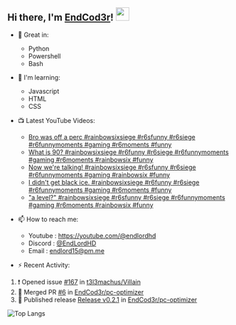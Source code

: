 ## Hi there, I'm [EndCod3r](https://youtube.com/@endlordhd)! <img src='https://github.com/EndCod3r/endlord15/blob/main/wave.gif?raw=true](https://github.com/Endlord15/endlord15/blob/38bca1b569f19b03a6cf246c35db5f7e2f331cc5/wave.gif' width=30>

- 🦾 Great in:
  - Python
  - Powershell
  - Bash

- 🌱 I'm learning:
  - Javascript
  - HTML
  - CSS

- 📺 Latest YouTube Videos:<!-- YOUTUBE:START -->
  - [Bro was off a perc #rainbowsixsiege #r6sfunny #r6siege #r6funnymoments #gaming #r6moments #funny](https://www.youtube.com/watch?v=58bRNkSKz9g)
  - [What is 90? #rainbowsixsiege #r6funny #r6siege #r6funnymoments #gaming #r6moments #rainbowsix #funny](https://www.youtube.com/watch?v=7Jf3m_fX8Ng)
  - [Now we&#39;re talking! #rainbowsixsiege #r6sfunny #r6siege #r6funnymoments #gaming #rainbowsix #funny](https://www.youtube.com/watch?v=aRjjCD0d5bY)
  - [I didn&#39;t get black ice. #rainbowsixsiege #r6funny #r6siege #r6funnymoments #gaming #r6moments #funny](https://www.youtube.com/watch?v=tMVsrWFLAlg)
  - [&quot;a level?&quot; #rainbowsixsiege #r6sfunny #r6siege #r6funnymoments #gaming #r6moments #rainbowsix #funny](https://www.youtube.com/watch?v=CyCHd6OCvEg)<!-- YOUTUBE:END -->


- 📫 How to reach me:
  - Youtube : <https://youtube.com/@endlordhd>
  - Discord : [@EndLordHD](https://discord.com/users/725204289022066688)
  - Email : endlord15@pm.me

 - ⚡️ Recent Activity:
<!--START_SECTION:activity-->
1. ❗ Opened issue [#167](https://github.com/t3l3machus/Villain/issues/167) in [t3l3machus/Villain](https://github.com/t3l3machus/Villain)
2. 🎉 Merged PR [#6](https://github.com/EndCod3r/pc-optimizer/pull/6) in [EndCod3r/pc-optimizer](https://github.com/EndCod3r/pc-optimizer)
3. 🚀 Published release [Release v0.2.1](https://github.com/EndCod3r/pc-optimizer/releases/tag/v0.2.1) in [EndCod3r/pc-optimizer](https://github.com/EndCod3r/pc-optimizer)
<!--END_SECTION:activity-->

  ![Top Langs](https://github-readme-stats-endlord15.vercel.app/api/top-langs/?username=endcod3r&layout=compact&theme=transparent)
